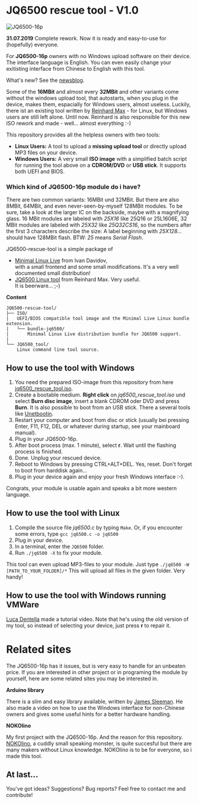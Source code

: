 # JQ6500 rescue tool - V1.0
  
![JQ6500-16p](https://www.nikolairadke.de/NOKOlino/mp3modul.png)  
  
**31.07.2019** Complete rework. Now it is ready and easy-to-use for (hopefully) everyone.

For **JQ6500-16p** owners with no Windows upload software on their device. The interface language is English. You can even easily change your exitisting interface from Chinese to English with this tool.

What's new? See the [newsblog](https://github.com/NikolaiRadke/JQ6500-rescue-tool/tree/master/NEWS.md). 
  
Some of the **16MBit** and almost every **32MBit** and other variants come without the windows upload tool, that autostarts, when you plug in the device, makes them, espacially for Windows users, almost useless. Luckily, there ist an existing tool written by [Reinhard Max](https://chiselapp.com/user/rmax/repository/jq6500/home) - for Linux, but Windows users are still left alone. Until now. Reinhard is also responsible for this new ISO rework and made - well... almost everything :-)    
  
This repository provides all the helpless owners with two tools:  
* **Linux Users:** A tool to upload a **missing upload tool** or directly upload MP3 files on your device.  
* **Windows Users:** A very small **ISO image** with a simplified batch script for running the tool above on a **CDROM/DVD** or **USB stick**. It supports both UEFI and BIOS.   

### Which kind of JQ6500-16p module do i have?

There are two common variants: 16MBit und 32MBit. But there are also 8MBit, 64MBit, and even never-seen-by-myself 128MBit modules. To be sure, take a look at the larger IC on the backside, maybe with a magnifying glass. 16 MBit modules are labeled with *25X16* like 25Q16 or 25L1606E, 32 MBit modules are labeled with *25X32* like *25Q32CS16*, so the numbers after the first 3 characters describe the size: A label beginning with *25X128...* should have 128MBit flash. BTW: *25* means *Serial Flash*.   

JQ6500-rescue-tool is a simple package of  
* [Minimal Linux Live](http://minimal.linux-bg.org/#home) from Ivan Davidov,  
  with a small frontend and some small modifications. It's a very well documented small distribution!    
* [JQ6500 Linux tool](https://chiselapp.com/user/rmax/repository/jq6500/home) from Reinhard Max. Very useful.  
  It is beerware... ;-)   
  
**Content**

```
JQ6500-rescue-tool/
├── ISO/
|   UEFI/BIOS compatible tool image and the Minimal Live Linux bundle extension.  
|   └── bundle-jq6500/
|       Minimal Linux Live distribution bundle for JQ6500 support.  
|
└── JQ6500_tool/
    Linux command line tool source.  
```

## How to use the tool with Windows

1. You need the prepared ISO-image from this repository from here [jq6500_rescue_tool.iso](https://github.com/NikolaiRadke/JQ6500-rescue-tool/tree/master/ISO).  
2. Create a bootable medium. **Right click** on *jq6500_rescue_tool.iso* und select **Burn disc image**, insert a blank CDROM oder DVD and press **Burn**. It is also possible to boot from an USB stick. There a several tools like [Unetbootin](https://unetbootin.github.io).  
3. Restart your computer and boot from disc or stick (usually bei pressing Enter, F11, F12, DEL or whatever during startup, see your mainboard manual).
4. Plug in your JQ6500-16p.
5. After boot process (max. 1 minute), select **r**. Wait until the flashing process is finished. 
6. Done. Unplug your rescued device.
7. Reboot to Windows by pressing CTRL+ALT+DEL. Yes, reset. Don't forget to boot from harddisk again...
8. Plug in your device again and enjoy your fresh Windows interface :-).  
  
Congrats, your module is usable again and speaks a bit more western language.  

## How to use the tool with Linux

1. Compile the source file *jq6500.c* by typing `Make`. Or, if you encounter some errors, type `gcc jq6500.c -o jq6500`
2. Plug in your device.
3. In a terminal, enter the `JQ6500` folder.
4. Run `./jq6500 -X` to fix your module.    
   
This tool can even upload MP3-files to your module. Just type `./jq6500 -W [PATH_TO_YOUR_FOLDER]/*` This will upload all files in the given folder. Very handy!  

## How to use the tool with Windows running VMWare  
  
[Luca Dentella](https://www.youtube.com/watch?v=9h_RWsfRnY4) made a tutorial video. Note that he's using the old version of my tool, so instead of selecting your device, just press **r** to repair it.  

# Related sites

The JQ6500-16p has it issues, but is very easy to handle for an unbeaten price. If you are interested in other project or in programing the module by yourself, here are some related sites you may be interested in.  

**Arduino library**  
  
There is a slim and easy library available, written by [James Sleeman](https://github.com/sleemanj/JQ6500_Serial). He also made a video on how to use the Windows interface for non-Chinese owners and gives some useful hints for a better hardware handling.  

**NOKOlino**  
  
My first project with the JQ6500-16p. And the reason for this repository. [NOKOlino](https://github.com/NikolaiRadke/NOKOlino_2), a cuddly small speaking monster, is quite succesful but there are many makers without Linux knowledge. NOKOlino is to be for everyone, so i made this tool.  

## At last...

You've got ideas? Suggestions? Bug reports? Feel free to contact me and contribute!
